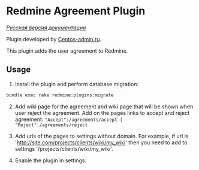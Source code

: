 # Redmine Agreement Plugin

*[Русская версия документации](README.ru.md)*

Plugin developed by [Centos-admin.ru](http://centos-admin.ru/).

This plugin adds the user agreement to Redmine.

## Usage

1. Install the plugin and perform database migration:
```bash
bundle exec rake redmine:plugins:migrate
```

2. Add wiki page for the agreement and wiki page that will be shown when user reject the agreement.
Add on the pages links to accept and reject agreement: `"Accept":/agreements/accept | "Reject":/agreements/reject`

3. Add urls of the pages to settings without domain. For example, if url is 'http://site.com/projects/clients/wiki/my_wiki'
then you need to add to settings '/projects/clients/wiki/my_wiki'.

4. Enable the plugin in settings.

